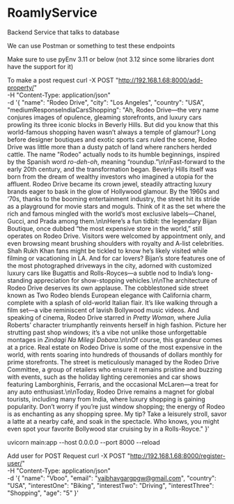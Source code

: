 # RoamlyService

Backend Service that talks to database

We can use Postman or something to test these endpoints

Make sure to use pyEnv 3.11 or below (not 3.12 since some libraries dont have the support for it)

To make a post request
curl -X POST "http://192.168.1.68:8000/add-property/" \
-H "Content-Type: application/json" \
-d '{
"name": "Rodeo Drive",
"city": "Los Angeles",
"country": "USA",
"mediumResponseIndiaCarsShopping": "Ah, Rodeo Drive—the very name conjures images of opulence, gleaming storefronts, and luxury cars prowling its three iconic blocks in Beverly Hills. But did you know that this world-famous shopping haven wasn’t always a temple of glamour? Long before designer boutiques and exotic sports cars ruled the scene, Rodeo Drive was little more than a dusty patch of land where ranchers herded cattle. The name \"Rodeo\" actually nods to its humble beginnings, inspired by the Spanish word _ro-deh-oh_, meaning “roundup.”\n\nFast-forward to the early 20th century, and the transformation began. Beverly Hills itself was born from the dream of wealthy investors who imagined a utopia for the affluent. Rodeo Drive became its crown jewel, steadily attracting luxury brands eager to bask in the glow of Hollywood glamour. By the 1960s and ‘70s, thanks to the booming entertainment industry, the street hit its stride as a playground for movie stars and moguls. Think of it as the set where the rich and famous mingled with the world’s most exclusive labels—Chanel, Gucci, and Prada among them.\n\nHere’s a fun tidbit: the legendary Bijan Boutique, once dubbed “the most expensive store in the world,” still operates on Rodeo Drive. Visitors were welcomed by appointment only, and even browsing meant brushing shoulders with royalty and A-list celebrities. Shah Rukh Khan fans might be tickled to know he’s likely visited while filming or vacationing in LA. And for car lovers? Bijan’s store features one of the most photographed driveways in the city, adorned with customized luxury cars like Bugattis and Rolls-Royces—a subtle nod to India’s long-standing appreciation for show-stopping vehicles.\n\nThe architecture of Rodeo Drive deserves its own applause. The cobblestoned side street known as Two Rodeo blends European elegance with California charm, complete with a splash of old-world Italian flair. It’s like walking through a film set—a vibe reminiscent of lavish Bollywood music videos. And speaking of cinema, Rodeo Drive starred in _Pretty Woman,_ where Julia Roberts’ character triumphantly reinvents herself in high fashion. Picture her strutting past shop windows; it’s a vibe not unlike those unforgettable montages in _Zindagi Na Milegi Dobara_.\n\nOf course, this grandeur comes at a price. Real estate on Rodeo Drive is some of the most expensive in the world, with rents soaring into hundreds of thousands of dollars monthly for prime storefronts. The street is meticulously managed by the Rodeo Drive Committee, a group of retailers who ensure it remains pristine and buzzing with events, such as the holiday lighting ceremonies and car shows featuring Lamborghinis, Ferraris, and the occasional McLaren—a treat for any auto enthusiast.\n\nToday, Rodeo Drive remains a magnet for global tourists, including many from India, where luxury shopping is gaining popularity. Don’t worry if you’re just window shopping; the energy of Rodeo is as enchanting as any shopping spree. My tip? Take a leisurely stroll, savor a latte at a nearby café, and soak in the spectacle. Who knows, you might even spot your favorite Bollywood star cruising by in a Rolls-Royce."
}'

uvicorn main:app --host 0.0.0.0 --port 8000 --reload

Add user for POST Request
curl -X POST "http://192.168.1.68:8000/register-user/" \
-H "Content-Type: application/json" \
-d '{
"name": "Vboo",
"email": "vaibhavgargpgw@gmail.com",
"country": "USA",
"interestOne": "Biking",
"interestTwo": "Driving",
"interestThree": "Shopping",
"age": "5"
}'
